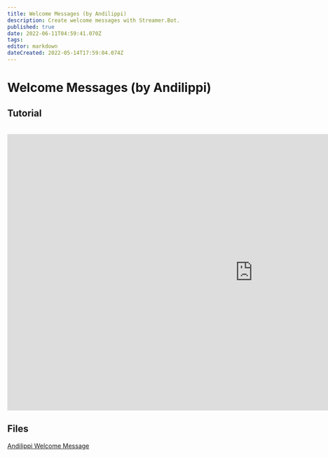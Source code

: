 ```yaml
---
title: Welcome Messages (by Andilippi)
description: Create welcome messages with Streamer.Bot.
published: true
date: 2022-06-11T04:59:41.070Z
tags: 
editor: markdown
dateCreated: 2022-05-14T17:59:04.074Z
---
```


# Welcome Messages (by Andilippi)
## Tutorial
<br>
<iframe width="1120" height="630" src="https://www.youtube.com/embed/ByBnM7_lh6A" title="YouTube video player" frameborder="0" allow="accelerometer; autoplay; clipboard-write; encrypted-media; gyroscope; picture-in-picture" allowfullscreen></iframe>

## Files
[Andilippi Welcome Message](https://cdn.discordapp.com/attachments/878288822620782612/879757058189176942/Andilippi_Welcome_Message.zip)